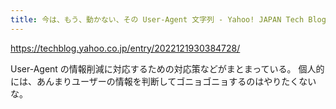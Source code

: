 ```yaml
---
title: 今は、もう、動かない、その User-Agent 文字列 - Yahoo! JAPAN Tech Blog
---
```


https://techblog.yahoo.co.jp/entry/2022121930384728/

User-Agent の情報削減に対応するための対応策などがまとまっている。
個人的には、あんまりユーザーの情報を判断してゴニョゴニョするのはやりたくないな。

